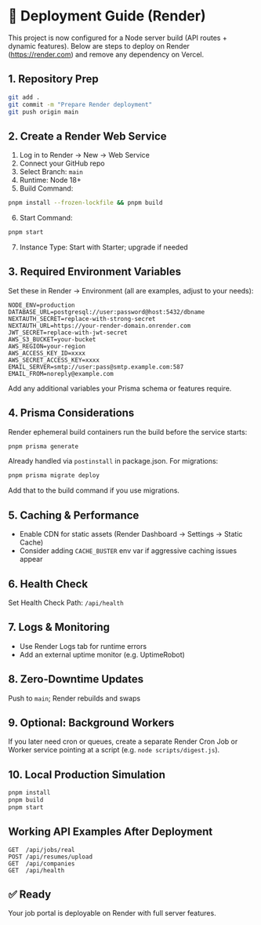 # 🚀 Deployment Guide (Render)

This project is now configured for a Node server build (API routes + dynamic features). Below are steps to deploy on Render (https://render.com) and remove any dependency on Vercel.

## 1. Repository Prep
```bash
git add .
git commit -m "Prepare Render deployment"
git push origin main
```

## 2. Create a Render Web Service
1. Log in to Render → New → Web Service
2. Connect your GitHub repo
3. Select Branch: `main`
4. Runtime: Node 18+
5. Build Command:
```bash
pnpm install --frozen-lockfile && pnpm build
```
6. Start Command:
```bash
pnpm start
```
7. Instance Type: Start with Starter; upgrade if needed

## 3. Required Environment Variables
Set these in Render → Environment (all are examples, adjust to your needs):
```
NODE_ENV=production
DATABASE_URL=postgresql://user:password@host:5432/dbname
NEXTAUTH_SECRET=replace-with-strong-secret
NEXTAUTH_URL=https://your-render-domain.onrender.com
JWT_SECRET=replace-with-jwt-secret
AWS_S3_BUCKET=your-bucket
AWS_REGION=your-region
AWS_ACCESS_KEY_ID=xxxx
AWS_SECRET_ACCESS_KEY=xxxx
EMAIL_SERVER=smtp://user:pass@smtp.example.com:587
EMAIL_FROM=noreply@example.com
```
Add any additional variables your Prisma schema or features require.

## 4. Prisma Considerations
Render ephemeral build containers run the build before the service starts:
```bash
pnpm prisma generate
```
Already handled via `postinstall` in package.json. For migrations:
```bash
pnpm prisma migrate deploy
```
Add that to the build command if you use migrations.

## 5. Caching & Performance
- Enable CDN for static assets (Render Dashboard → Settings → Static Cache)
- Consider adding `CACHE_BUSTER` env var if aggressive caching issues appear

## 6. Health Check
Set Health Check Path: `/api/health`

## 7. Logs & Monitoring
- Use Render Logs tab for runtime errors
- Add an external uptime monitor (e.g. UptimeRobot)

## 8. Zero‑Downtime Updates
Push to `main`; Render rebuilds and swaps

## 9. Optional: Background Workers
If you later need cron or queues, create a separate Render Cron Job or Worker service pointing at a script (e.g. `node scripts/digest.js`).

## 10. Local Production Simulation
```bash
pnpm install
pnpm build
pnpm start
```

## Working API Examples After Deployment
```
GET  /api/jobs/real
POST /api/resumes/upload
GET  /api/companies
GET  /api/health
```

## ✅ Ready
Your job portal is deployable on Render with full server features.